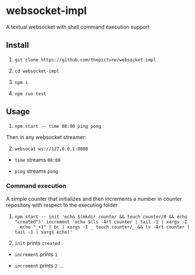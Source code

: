 # websocket-impl

A textual websocket with shell command execution support

## Install

1. `git clone https://github.com/thepicture/websocket-impl`

2. `cd websocket-impl`

3. `npm i`

4. `npm run test`

## Usage

1. `npm start -- time 08:00 ping pong`

Then in any websocket streamer:

2. `websocat ws://127.0.0.1:8080`

- `time` streams `08:00`

- `ping` streams `pong`

### Command execution

A simple counter that initializes and then increments a number in counter repository with respect to the executing folder

1. `npm start -- init 'echo $(mkdir counter && touch counter/0 && echo "created")' increment 'echo $(ls -Art counter | tail -1 | xargs -I _ echo "_+1" | bc | xargs -I _ touch counter/_ && ls -Art counter | tail -1 | xargs echo)'`

2. `init` prints `created`

- `increment` prints `1`

- `increment` prints `2` ...
